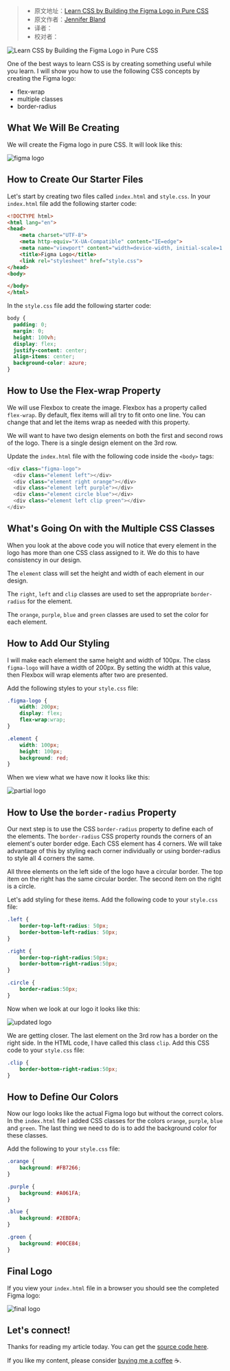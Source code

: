 > -  原文地址：[Learn CSS by Building the Figma Logo in Pure CSS](https://www.freecodecamp.org/news/learn-css-by-creating-the-figma-logo-in-pure-css/)
> -  原文作者：[Jennifer Bland](https://www.freecodecamp.org/news/author/ratracegrad/)
> -  译者：
> -  校对者：

![Learn CSS by Building the Figma Logo in Pure CSS](https://www.freecodecamp.org/news/content/images/size/w2000/2022/12/Learn-CSS-Create-The-Figma-Logo-3.png)

One of the best ways to learn CSS is by creating something useful while you learn. I will show you how to use the following CSS concepts by creating the Figma logo:

-   flex-wrap
-   multiple classes
-   border-radius

## What We Will Be Creating

We will create the Figma logo in pure CSS. It will look like this:

![figma logo](https://res.cloudinary.com/ratracegrad/image/upload/v1672179613/Screenshot_2022-12-27_at_5.19.27_PM_h2ncza.png)

## How to Create Our Starter Files

Let's start by creating two files called `index.html` and `style.css`. In your `index.html` file add the following starter code:

```html
<!DOCTYPE html>
<html lang="en">
<head>
	<meta charset="UTF-8">
	<meta http-equiv="X-UA-Compatible" content="IE=edge">
	<meta name="viewport" content="width=device-width, initial-scale=1.0">
	<title>Figma Logo</title>
	<link rel="stylesheet" href="style.css">
</head>
<body>

</body>
</html>
```

In the `style.css` file add the following starter code:

```css
body {
  padding: 0;
  margin: 0;
  height: 100vh;
  display: flex;
  justify-content: center;
  align-items: center;
  background-color: azure;
}
```

## How to Use the Flex-wrap Property

We will use Flexbox to create the image. Flexbox has a property called `flex-wrap`. By default, flex items will all try to fit onto one line. You can change that and let the items wrap as needed with this property.

We will want to have two design elements on both the first and second rows of the logo. There is a single design element on the 3rd row.

Update the `index.html` file with the following code inside the `<body>` tags:

```javascript
<div class="figma-logo">
  <div class="element left"></div>
  <div class="element right orange"></div>
  <div class="element left purple"></div>
  <div class="element circle blue"></div>
  <div class="element left clip green"></div>
</div>
```

## What's Going On with the Multiple CSS Classes

When you look at the above code you will notice that every element in the logo has more than one CSS class assigned to it. We do this to have consistency in our design.

The `element` class will set the height and width of each element in our design.

The `right`, `left` and `clip` classes are used to set the appropriate `border-radius` for the element.

The `orange`, `purple`, `blue` and `green` classes are used to set the color for each element.

## How to Add Our Styling

I will make each element the same height and width of 100px. The class `figma-logo` will have a width of 200px. By setting the width at this value, then Flexbox will wrap elements after two are presented.

Add the following styles to your `style.css` file:

```css
.figma-logo {
	width: 200px;
    display: flex;
    flex-wrap:wrap;
}

.element {
	width: 100px;
	height: 100px;
	background: red;
}
```

When we view what we have now it looks like this:

![partial logo](https://res.cloudinary.com/ratracegrad/image/upload/v1672180441/Screenshot_2022-12-27_at_5.33.51_PM_wmrldi.png)

## How to Use the `border-radius` Property

Our next step is to use the CSS `border-radius` property to define each of the elements. The `border-radius` CSS property rounds the corners of an element's outer border edge. Each CSS element has 4 corners. We will take advantage of this by styling each corner individually or using border-radius to style all 4 corners the same.

All three elements on the left side of the logo have a circular border. The top item on the right has the same circular border. The second item on the right is a circle.

Let's add styling for these items. Add the following code to your `style.css` file:

```css
.left {
	border-top-left-radius: 50px;
    border-bottom-left-radius: 50px;
}

.right {
	border-top-right-radius:50px;
    border-bottom-right-radius:50px;
}

.circle {
	border-radius:50px;
}
```

Now when we look at our logo it looks like this:

![updated logo](https://res.cloudinary.com/ratracegrad/image/upload/v1672180914/Screenshot_2022-12-27_at_5.41.33_PM_cudeyj.png)

We are getting closer. The last element on the 3rd row has a border on the right side. In the HTML code, I have called this class `clip`. Add this CSS code to your `style.css` file:

```css
.clip {
	border-bottom-right-radius:50px;
}
```

## How to Define Our Colors

Now our logo looks like the actual Figma logo but without the correct colors. In the `index.html` file I added CSS classes for the colors `orange`, `purple`, `blue` and `green`. The last thing we need to do is to add the background color for these classes.

Add the following to your `style.css` file:

```css
.orange {
	background: #FB7266;
}

.purple {
	background: #A061FA;
}

.blue {
	background: #2EBDFA;
}

.green {
	background: #00CE84;
}
```

## Final Logo

If you view your `index.html` file in a browser you should see the completed Figma logo:

![final logo](https://res.cloudinary.com/ratracegrad/image/upload/v1672179613/Screenshot_2022-12-27_at_5.19.27_PM_h2ncza.png)

## Let's connect!

Thanks for reading my article today. You can get the [source code here](https://github.com/ratracegrad/figma-logo-pure-css).

If you like my content, please consider [buying me a coffee](https://www.buymeacoffee.com/JenniferBland) ☕.